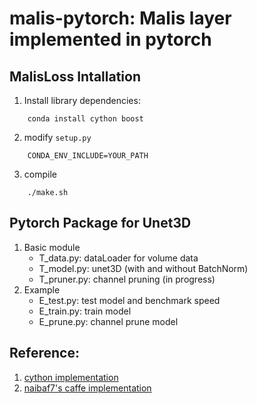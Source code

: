 # malis-pytorch: Malis layer implemented in pytorch
## MalisLoss Intallation
1. Install library dependencies:
```
    conda install cython boost
```
2. modify `setup.py`
```
    CONDA_ENV_INCLUDE=YOUR_PATH
```
3. compile
```
    ./make.sh
```
## Pytorch Package for Unet3D 
1. Basic module 
    - T_data.py: dataLoader for volume data
    - T_model.py: unet3D (with and without BatchNorm)
    - T_pruner.py: channel pruning (in progress)
2. Example
    - E_test.py: test model and benchmark speed
    - E_train.py: train model
    - E_prune.py: channel prune model

## Reference:
1. [cython implementation](https://github.com/TuragaLab/malis)
2. [naibaf7's caffe implementation](https://github.com/naibaf7/caffe/blob/master/src/caffe/layers/malis_loss_layer.cpp)
